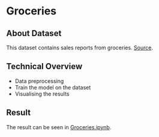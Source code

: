 # Groceries

## About Dataset
This dataset contains sales reports from groceries. [Source](https://www.kaggle.com/datasets/irfanasrullah/groceries).

## Technical Overview
* Data preprocessing
* Train the model on the dataset
* Visualising the results

## Result
The result can be seen in [Groceries.ipynb](https://github.com/mhaffizhhh/Association_Rule/blob/main/groceries/Groceries.ipynb).
